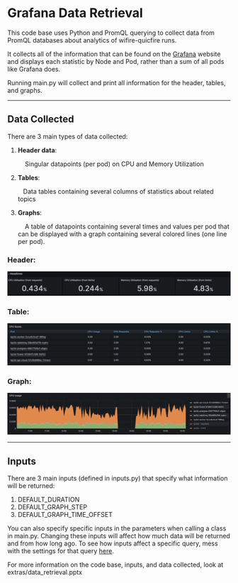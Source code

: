 # Grafana Data Retrieval

This code base uses Python and PromQL querying to collect data from PromQL databases about analytics of wifire-quicfire runs.

It collects all of the information that can be found on the [Grafana](https://grafana.nrp-nautilus.io/d/85a562078cdf77779eaa1add43ccec1e/kubernetes-compute-resources-namespace-pods?orgId=1&var-datasource=default&var-cluster=&var-namespace=wifire-quicfire&from=1690454188000&to=1690472188000) website and displays each statistic by Node and Pod, rather than a sum of all pods like Grafana does.


Running main.py will collect and print all information for the header, tables, and graphs.

___

## Data Collected

There are 3 main types of data collected:
1. **Header data**: 
	
	&nbsp; &nbsp; Singular datapoints (per pod) on CPU and Memory Utilization

2. **Tables**: 
	
	&nbsp; &nbsp;Data tables containing several columns of statistics about related topics 

3. **Graphs**:
	
	&nbsp; &nbsp; A table of datapoints containing several times and values per pod that can be displayed with a graph containing several colored lines (one line per pod).


### Header:
![Header](extras/example_header.png)

### Table:
![Tables](extras/example_table.png)  

### Graph:
![Graphs](extras/example_graph.png)  

___

## Inputs
There are 3 main inputs (defined in inputs.py) that specify what information will be returned:
1. DEFAULT_DURATION
2. DEFAULT_GRAPH_STEP
3. DEFAULT_GRAPH_TIME_OFFSET

You can also specify specific inputs in the parameters when calling a class in main.py. Changing these inputs will affect how much data will be returned and from how long ago.
To see how inputs affect a specific query, mess with the settings for that query [here](https://thanos.nrp-nautilus.io/).


For more information on the code base, inputs, and data collected, look at extras/data_retrieval.pptx

